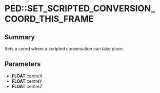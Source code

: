 # PED::SET_SCRIPTED_CONVERSION_COORD_THIS_FRAME

## Summary
Sets a coord where a scripted conversation can take place.

## Parameters
* **FLOAT** centreX
* **FLOAT** centreY
* **FLOAT** centreZ